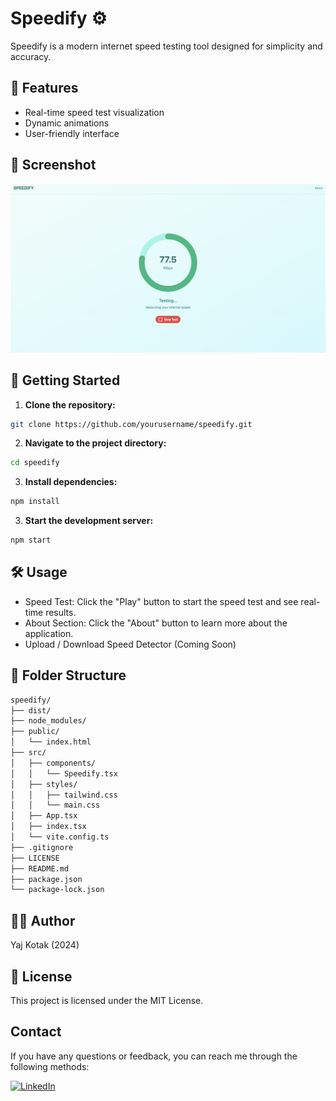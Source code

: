 # Speedify ⚙️

Speedify is a modern internet speed testing tool designed for simplicity and accuracy.

## 🌟 Features

- Real-time speed test visualization
- Dynamic animations
- User-friendly interface

## 🎨 Screenshot

![Screenshot](./screenshot.png)

## 🚀 Getting Started

1. **Clone the repository:**
```bash
git clone https://github.com/yourusername/speedify.git
```

2. **Navigate to the project directory:**
```bash
cd speedify
```

3. **Install dependencies:**
  ```bash
npm install
```
3. **Start the development server:**
  ```bash
npm start
```
## 🛠️ Usage

- Speed Test: Click the "Play" button to start the speed test and see real-time results.
- About Section: Click the "About" button to learn more about the application.
- Upload / Download Speed Detector (Coming Soon)

## 📂 Folder Structure
```bash
speedify/
├── dist/
├── node_modules/
├── public/
│   └── index.html
├── src/
│   ├── components/
│   │   └── Speedify.tsx
│   ├── styles/
│   │   ├── tailwind.css
│   │   └── main.css
│   ├── App.tsx
│   ├── index.tsx
│   └── vite.config.ts
├── .gitignore
├── LICENSE
├── README.md
├── package.json
└── package-lock.json
```

## 👨‍💻 Author

Yaj Kotak (2024)

## 📄 License

This project is licensed under the MIT License.

## Contact

If you have any questions or feedback, you can reach me through the following methods:

  <a href="https://www.linkedin.com/in/yajkotak" target="_blank">
    <img src="https://img.shields.io/badge/LinkedIn-Yaj_Kotak-blue?style=for-the-badge&logo=linkedin" alt="LinkedIn">
  </a>


